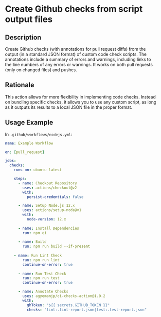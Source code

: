 # Create Github checks from script output files

## Description

Create Github checks (with annotations for pull request diffs) from the output (in a standard JSON format) of custom code check scripts. The annotations include a summary of errors and warnings, including links to the line numbers of any errors or warnings. It works on both pull requests (only on changed files) and pushes.


## Rationale

This action allows for more flexibility in implementing code checks. Instead on bundling specific checks, it allows you to use any custom script, as long as it outputs its results to a local JSON file in the proper format.

## Usage Example

In `.github/workflows/nodejs.yml`:

```yml
name: Example Workflow

on: [pull_request]

jobs:
  checks:
    runs-on: ubuntu-latest

    steps:
      - name: Checkout Repository
        uses: actions/checkout@v2
        with: 
          persist-credentials: false

      - name: Setup Node.js 12.x
        uses: actions/setup-node@v1
        with:
          node-version: 12.x
      
      - name: Install Dependencies
        run: npm ci
        
      - name: Build
		run: npm run build --if-present
		
	- name: Run Lint Check
        run: npm run lint
        continue-on-error: true
        
      - name: Run Test Check
        run: npm run test
        continue-on-error: true

      - name: Annotate Checks
        uses: agyemanjp/ci-checks-action@1.0.2
        with:
          ghToken: "${{ secrets.GITHUB_TOKEN }}"
          checks: "lint:.lint-report.json|test:.test-report.json"
```
